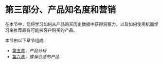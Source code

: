 

# 第三部分、产品知名度和营销

在本节中，您将学习如何从产品购买历史数据中获得洞察力，以及如何使用机器学习来推荐最有可能被客户购买的产品。

本节由以下章节组成:

*   [第五章](73a716c6-6a84-4785-b04e-87651d0a29d1.xhtml)，*产品分析*
*   [第六章](d3ba7047-2873-4b03-9a44-4c1d55b84178.xhtml)，*推荐合适的产品*